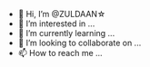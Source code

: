 - 👋 Hi, I’m @ZULDAAN☆
- 👀 I’m interested in ...
- 🌱 I’m currently learning ...
- 💞️ I’m looking to collaborate on ...
- 📫 How to reach me ...

<!---
ZULDAA/ZULDAA is a ✨ special ✨ repository because its `README.md` (this file) appears on your GitHub profile.
You can click the Preview link to take a look at your changes.
--->
